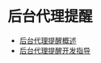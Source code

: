 # 后台代理提醒

- [后台代理提醒概述](background-agent-scheduled-reminder-overview.md)
- [后台代理提醒开发指导](background-agent-scheduled-reminder-guide.md)
